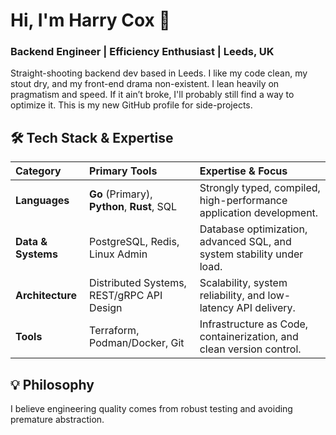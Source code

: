 # Hi, I'm Harry Cox 👋

### Backend Engineer | Efficiency Enthusiast | Leeds, UK

Straight-shooting backend dev based in Leeds. I like my code clean, my stout dry, and my front-end drama non-existent. I lean heavily on pragmatism and speed. If it ain’t broke, I'll probably still find a way to optimize it. This is my new GitHub profile for side-projects.

## 🛠️ Tech Stack & Expertise

| Category | Primary Tools | Expertise & Focus |
| :--- | :--- | :--- |
| **Languages** | **Go** (Primary), **Python**, **Rust**, SQL | Strongly typed, compiled, high-performance application development. |
| **Data & Systems** | PostgreSQL, Redis, Linux Admin | Database optimization, advanced SQL, and system stability under load. |
| **Architecture** | Distributed Systems, REST/gRPC API Design | Scalability, system reliability, and low-latency API delivery. |
| **Tools** | Terraform, Podman/Docker, Git | Infrastructure as Code, containerization, and clean version control. |

## 💡 Philosophy

I believe engineering quality comes from robust testing and avoiding premature abstraction.
